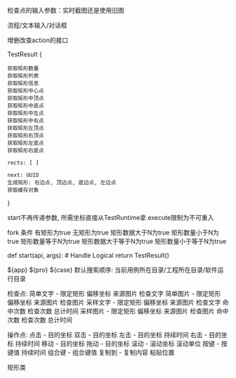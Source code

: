



检查点的输入参数：实时截图还是使用旧图


流程/文本输入/对话框


增删改查action的接口


TestResult {

    获取矩形数量
    获取矩形列表
    获取矩形信息
    获取矩形中心点
    获取矩形中顶点
    获取矩形中底点
    获取矩形中左点
    获取矩形中右点
    获取矩形左顶点
    获取矩形右顶点
    获取矩形左底点
    获取矩形右底点

    rects: [ ]

    next: UUID
    生成矩形: 右边点, 顶边点, 底边点, 左边点
    获取缓存对象
}


start不再传递参数, 所需坐标直接从TestRuntime拿
execute限制为不可重入


fork 条件
有矩形为true
无矩形为true
矩形数据大于N为true
矩形数量小于N为true
矩形数量等于N为true
矩形数据大于等于N为true
矩形数量小于等于N为true

def start(api, args):
    # Handle Logical
    return TestResult()


${app}
${pro}
${case}
默认搜索顺序: 当前用例所在目录/工程所在目录/软件运行目录

检查点:
简单文字 - 限定矩形 偏移坐标 来源图片 检查文字
简单图片 - 限定矩形 偏移坐标 来源图片 检查图片
采样文字 - 限定矩形 偏移坐标 来源图片 检查文字 命中次数 检查次数 总计时间
采样图片 - 限定矩形 偏移坐标 来源图片 检查图片 命中次数 检查次数 总计时间



操作点:
点击 - 目的坐标
双击 - 目的坐标
左击 - 目的坐标 持续时间
右击 - 目的坐标 持续时间
移动 - 目的坐标
拖动 - 目的坐标
滚动 - 滚动坐标 滚动单位
按键 - 按键值 持续时间
组合键 - 组合键值
复制到 - 复制内容 粘贴位置



矩形类




